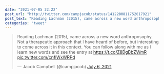 ```yaml
---
date: "2021-07-05 22:22"
post_url: "http://twitter.com/campjacob/status/1412280811752017921"
post_text: "Reading Lachman (2015), came across a new word anthroposophy. Not a therapeutic approach that I have heard of before, but interesting to come across it in this context. You can follow along with me as I learn new words and see the entry at https://t.co/Z8DgBbZWmR https://t.co/cnflWxWRPd"
categories: "tweet"
---
```


<blockquote class="twitter-tweet"><p lang="en" dir="ltr">Reading Lachman (2015), came across a new word anthroposophy. Not a therapeutic approach that I have heard of before, but interesting to come across it in this context. You can follow along with me as I learn new words and see the entry at <a href="https://t.co/Z8DgBbZWmR">https://t.co/Z8DgBbZWmR</a> <a href="https://t.co/cnflWxWRPd">pic.twitter.com/cnflWxWRPd</a></p>&mdash; Jacob Campbell (@campjacob) <a href="https://twitter.com/campjacob/status/1412280811752017921?ref_src=twsrc%5Etfw">July 6, 2021</a></blockquote> <script async src="https://platform.twitter.com/widgets.js" charset="utf-8"></script> 
